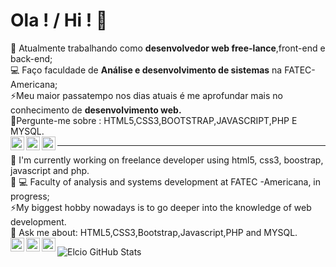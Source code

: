 # Ola ! / Hi ! 👋
🔭 Atualmente trabalhando como <b>desenvolvedor web free-lance</b>,front-end e back-end;<br>
💻 Faço faculdade de <b>Análise e desenvolvimento de sistemas</b> na FATEC-Americana; <br>
⚡Meu maior passatempo nos dias atuais é  me aprofundar mais no conhecimento de <b>desenvolvimento web.</b><br>
💬Pergunte-me sobre : HTML5,CSS3,BOOTSTRAP,JAVASCRIPT,PHP E MYSQL.<br>
<a target="_blank" href="https://www.linkedin.com/in/elcio-pereira-9197821a3"/>
  <img align="left" alt="LinkdeIN" width="22px" src="https://cdn.jsdelivr.net/npm/simple-icons@v3/icons/linkedin.svg" />
</a>
<a target="_blank" href="https://api.whatsapp.com/send?phone=55983414082">
  <img align="left" alt="Whatsapp" width="22px" src="https://cdn.jsdelivr.net/npm/simple-icons@v3/icons/whatsapp.svg" />
</a>
<a target="_blank" href="mailto:elcioroberto1995@gmail.com">
  <img align="left" alt="Gmail" width="22px" src="https://cdn.jsdelivr.net/npm/simple-icons@v3/icons/gmail.svg" />
</a>
<hr>

🔭 I'm currently working on freelance developer using html5, css3, boostrap, javascript and php.<br>
🌱 💻 Faculty of analysis and systems development at FATEC -Americana, in progress;<br>
⚡My biggest hobby nowadays is to go deeper into the knowledge of web development.<br>
💬 Ask me about: HTML5,CSS3,Bootstrap,Javascript,PHP and MYSQL.<br>
<a target="_blank" href="https://www.linkedin.com/in/elcio-pereira-9197821a3/">
  <img align="left" alt="LinkdeIN" width="22px" src="https://cdn.jsdelivr.net/npm/simple-icons@v3/icons/linkedin.svg" />
</a>
<a target="_blank" href="https://api.whatsapp.com/send?phone=55983414082">
  <img align="left" alt="Whatsapp" width="22px" src="https://cdn.jsdelivr.net/npm/simple-icons@v3/icons/whatsapp.svg" />
</a>
<a target="_blank" href="mailto:elcioroberto1995@gmail.com">
  <img align="left" alt="Gmail" width="22px" src="https://cdn.jsdelivr.net/npm/simple-icons@v3/icons/gmail.svg" />
</a>

![Elcio GitHub Stats](https://github-readme-stats.vercel.app/api?username=elcioroberto95&show_icons=true)


<!--
**elcioroberto95/elcioroberto95** is a ✨ _special_ ✨ repository because its `README.md` (this file) appears on your GitHub profile.

Here are some ideas to get you started:

- 🔭 I’m currently working on ...
- 🌱 I’m currently learning ...
- 👯 I’m looking to collaborate on ...
- 🤔 I’m looking for help with ...
- 💬 Ask me about ...
- 📫 How to reach me: ...
- 😄 Pronouns: ...
- ⚡ Fun fact: ...
-->
